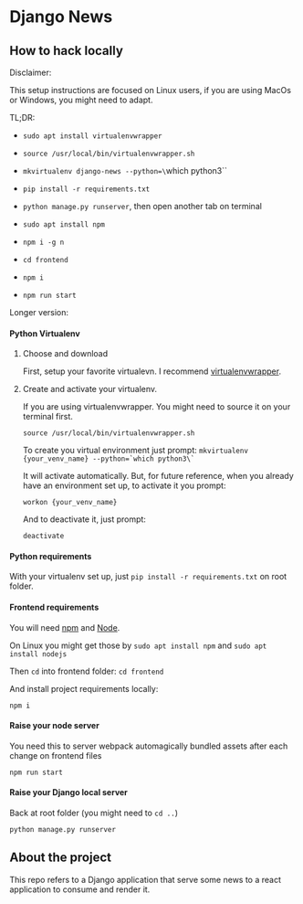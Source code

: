 # Django News

## How to hack locally

Disclaimer:

This setup instructions are focused on Linux users, if you are using MacOs or Windows, you might need to adapt.

TL;DR:

* `sudo apt install virtualenvwrapper`

* `source /usr/local/bin/virtualenvwrapper.sh`

* `mkvirtualenv django-news --python=\`which python3\``

* `pip install -r requirements.txt`

* `python manage.py runserver`, then open another tab on terminal

* `sudo apt install npm`

* `npm i -g n`

* `cd frontend`

* `npm i`

* `npm run start`

Longer version:

#### Python Virtualenv

1. Choose and download

    First, setup your favorite virtualevn. I recommend [virtualenvwrapper](https://virtualenvwrapper.readthedocs.io/en/latest/).

2. Create and activate your virtualenv.

    If you are using virtualenvwrapper. You might need to source it on your terminal first.

    `source /usr/local/bin/virtualenvwrapper.sh`

    To create you virtual environment just prompt: ``mkvirtualenv {your_venv_name} --python=`which python3\` ``

    It will activate automatically. But, for future reference, when you already have an environment set up, to activate it you prompt:

    `workon {your_venv_name}`

    And to deactivate it, just prompt:

    `deactivate`

#### Python requirements

With your virtualenv set up, just `pip install -r requirements.txt` on root folder.

#### Frontend requirements

You will need [npm](https://www.npmjs.com/) and [Node](https://nodejs.org).

On Linux you might get those by `sudo apt install npm` and `sudo apt install nodejs`

Then `cd` into frontend folder: `cd frontend`

And install project requirements locally:

`npm i`

#### Raise your node server

You need this to server webpack automagically bundled assets after each change on frontend files

`npm run start`

#### Raise your Django local server

Back at root folder (you might need to `cd ..`)

`python manage.py runserver`

## About the project

This repo refers to a Django application that serve some news to a react application to consume and render it.
